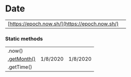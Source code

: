 # Date

|  |  |
| :--- | :--- |
| [https://epoch.now.sh/](https://epoch.now.sh/) |  |

### Static methods

|  |  |  |
| :--- | :--- | :--- |
| .now\(\) |  |  |
| [.getMonth\(\)](https://gomakethings.com/getting-formatted-months-with-vanilla-js/) | 1/8/2020 | 1/8/2020 |
| .getTime\(\) |  |  |

